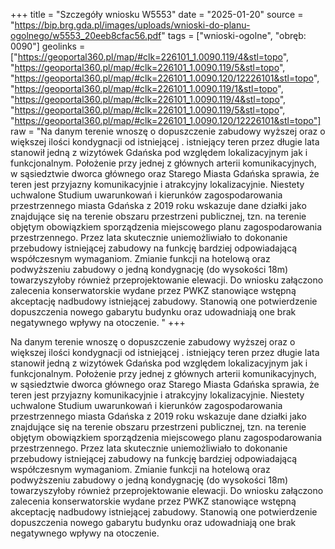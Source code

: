 +++
title = "Szczegóły wniosku W5553"
date = "2025-01-20"
source = "https://bip.brg.gda.pl/images/uploads/wnioski-do-planu-ogolnego/w5553_20eeb8cfac56.pdf"
tags = ["wnioski-ogolne", "obręb: 0090"]
geolinks = ["https://geoportal360.pl/map/#clk=226101_1.0090.119/4&stl=topo", "https://geoportal360.pl/map/#clk=226101_1.0090.119/5&stl=topo", "https://geoportal360.pl/map/#clk=226101_1.0090.120/12226101&stl=topo", "https://geoportal360.pl/map/#clk=226101_1.0090.119/1&stl=topo", "https://geoportal360.pl/map/#clk=226101_1.0090.119/4&stl=topo", "https://geoportal360.pl/map/#clk=226101_1.0090.119/5&stl=topo", "https://geoportal360.pl/map/#clk=226101_1.0090.120/12226101&stl=topo"]
raw = "Na danym terenie wnoszę o dopuszczenie zabudowy wyższej oraz o większej ilości kondygnacji od istniejącej . istniejący teren przez długie lata stanowił jedną z wizytówek Gdańska pod względem lokalizacyjnym jak i funkcjonalnym. Położenie przy jednej z głównych arterii komunikacyjnych, w sąsiedztwie dworca głównego oraz Starego Miasta Gdańska sprawia, że teren jest przyjazny komunikacyjnie i atrakcyjny lokalizacyjnie. Niestety uchwalone Studium uwarunkowań i kierunków zagospodarowania przestrzennego miasta Gdańska z 2019 roku wskazuje dane działki jako znajdujące się na terenie obszaru przestrzeni publicznej, tzn. na terenie objętym obowiązkiem sporządzenia miejscowego planu zagospodarowania przestrzennego. Przez lata skutecznie uniemożliwiało to dokonanie przebudowy istniejącej zabudowy na funkcję bardziej odpowiadającą współczesnym wymaganiom. Zmianie funkcji na hotelową oraz podwyższeniu zabudowy o jedną kondygnację (do wysokości 18m) towarzyszyłoby również przeprojektowanie elewacji. Do wniosku załączono zalecenia konserwatorskie wydane przez PWKZ stanowiące wstępną akceptację nadbudowy istniejącej zabudowy. Stanowią one potwierdzenie dopuszczenia nowego gabarytu budynku oraz udowadniają one brak negatywnego wpływy na otoczenie. "
+++

Na danym terenie wnoszę o dopuszczenie zabudowy wyższej oraz o większej ilości kondygnacji od istniejącej .
istniejący teren przez długie lata stanowił jedną z wizytówek Gdańska pod względem lokalizacyjnym jak i
funkcjonalnym. Położenie przy jednej z głównych arterii komunikacyjnych, w sąsiedztwie dworca głównego oraz
Starego Miasta Gdańska sprawia, że teren jest przyjazny komunikacyjnie i atrakcyjny lokalizacyjnie. Niestety
uchwalone Studium uwarunkowań i kierunków zagospodarowania przestrzennego miasta Gdańska z 2019 roku
wskazuje dane działki jako znajdujące się na terenie obszaru przestrzeni publicznej, tzn. na terenie objętym
obowiązkiem sporządzenia miejscowego planu zagospodarowania przestrzennego. Przez lata skutecznie
uniemożliwiało to dokonanie przebudowy istniejącej zabudowy na funkcję bardziej odpowiadającą współczesnym
wymaganiom.
Zmianie funkcji na hotelową oraz podwyższeniu zabudowy o jedną kondygnację (do wysokości 18m)
towarzyszyłoby również przeprojektowanie elewacji. Do wniosku załączono zalecenia konserwatorskie wydane
przez PWKZ stanowiące wstępną akceptację nadbudowy istniejącej zabudowy. Stanowią one potwierdzenie
dopuszczenia nowego gabarytu budynku oraz udowadniają one brak negatywnego wpływy na otoczenie.



